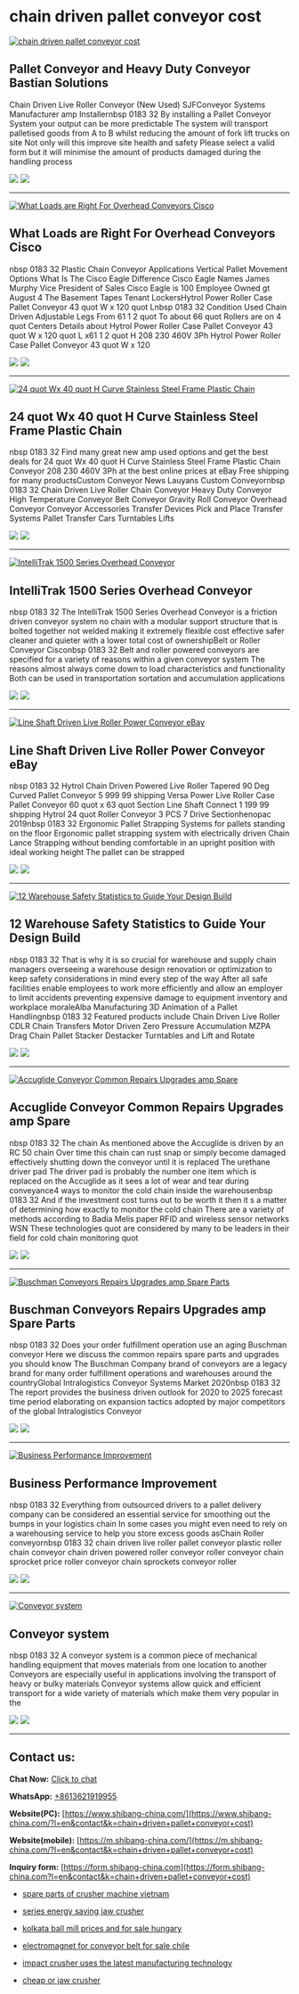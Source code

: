 # chain driven pallet conveyor cost

<a href="https://swt.shibang-china.com/?l=en&img&k=chain+driven+pallet+conveyor+cost" target="_blank">![chain driven pallet conveyor cost](http://static.shibang-china.com/all-800x300/512.jpg)</a>

## Pallet Conveyor and Heavy Duty Conveyor Bastian Solutions
Chain Driven Live Roller Conveyor (New Used) SJFConveyor Systems Manufacturer amp Installernbsp 0183 32 By installing a Pallet Conveyor System your output can be more predictable The system will transport palletised goods from A to B whilst reducing the amount of fork lift trucks on site Not only will this improve site health and safety Please select a valid form but it will minimise the amount of products damaged during the handling process


<a href="https://whatsapp.shibangsoft.com/WhatsApp.php" target="_blank" title="WhatsApp">![](http://static.shibang-china.com/icon/whatsapp.png)</a> <a href="https://swt.shibang-china.com/?l=en&icon&k=chain+driven+pallet+conveyor+cost" target="_blank">![](http://static.shibang-china.com/icon/chat-en.png)</a>

---

<a href="https://swt.shibang-china.com/?l=en&img&k=chain+driven+pallet+conveyor+cost" target="_blank">![What Loads are Right For Overhead Conveyors Cisco](http://static.shibang-china.com/all-800x300/711.jpg)</a>

## What Loads are Right For Overhead Conveyors Cisco
nbsp 0183 32 Plastic Chain Conveyor Applications Vertical Pallet Movement Options What Is The Cisco Eagle Difference Cisco Eagle Names James Murphy Vice President of Sales Cisco Eagle is 100 Employee Owned gt August 4 The Basement Tapes Tenant LockersHytrol Power Roller Case Pallet Conveyor 43 quot W x 120 quot Lnbsp 0183 32 Condition Used Chain Driven Adjustable Legs From 61 1 2 quot To about 66 quot Rollers are on 4 quot Centers Details about Hytrol Power Roller Case Pallet Conveyor 43 quot W x 120 quot L x61 1 2 quot H 208 230 460V 3Ph Hytrol Power Roller Case Pallet Conveyor 43 quot W x 120


<a href="https://whatsapp.shibangsoft.com/WhatsApp.php" target="_blank" title="WhatsApp">![](http://static.shibang-china.com/icon/whatsapp.png)</a> <a href="https://swt.shibang-china.com/?l=en&icon&k=chain+driven+pallet+conveyor+cost" target="_blank">![](http://static.shibang-china.com/icon/chat-en.png)</a>

---

<a href="https://swt.shibang-china.com/?l=en&img&k=chain+driven+pallet+conveyor+cost" target="_blank">![24 quot Wx 40 quot H Curve Stainless Steel Frame Plastic Chain](http://static.shibang-china.com/all-800x300/649.jpg)</a>

## 24 quot Wx 40 quot H Curve Stainless Steel Frame Plastic Chain
nbsp 0183 32 Find many great new amp used options and get the best deals for 24 quot Wx 40 quot H Curve Stainless Steel Frame Plastic Chain Conveyor 208 230 460V 3Ph at the best online prices at eBay Free shipping for many productsCustom Conveyor News Lauyans Custom Conveyornbsp 0183 32 Chain Driven Live Roller Chain Conveyor Heavy Duty Conveyor High Temperature Conveyor Belt Conveyor Gravity Roll Conveyor Overhead Conveyor Conveyor Accessories Transfer Devices Pick and Place Transfer Systems Pallet Transfer Cars Turntables Lifts


<a href="https://whatsapp.shibangsoft.com/WhatsApp.php" target="_blank" title="WhatsApp">![](http://static.shibang-china.com/icon/whatsapp.png)</a> <a href="https://swt.shibang-china.com/?l=en&icon&k=chain+driven+pallet+conveyor+cost" target="_blank">![](http://static.shibang-china.com/icon/chat-en.png)</a>

---

<a href="https://swt.shibang-china.com/?l=en&img&k=chain+driven+pallet+conveyor+cost" target="_blank">![IntelliTrak 1500 Series Overhead Conveyor](http://static.shibang-china.com/all-800x300/207.jpg)</a>

## IntelliTrak 1500 Series Overhead Conveyor
nbsp 0183 32 The IntelliTrak 1500 Series Overhead Conveyor is a friction driven conveyor system no chain with a modular support structure that is bolted together not welded making it extremely flexible cost effective safer cleaner and quieter with a lower total cost of ownershipBelt or Roller Conveyor Cisconbsp 0183 32 Belt and roller powered conveyors are specified for a variety of reasons within a given conveyor system The reasons almost always come down to load characteristics and functionality Both can be used in transportation sortation and accumulation applications


<a href="https://whatsapp.shibangsoft.com/WhatsApp.php" target="_blank" title="WhatsApp">![](http://static.shibang-china.com/icon/whatsapp.png)</a> <a href="https://swt.shibang-china.com/?l=en&icon&k=chain+driven+pallet+conveyor+cost" target="_blank">![](http://static.shibang-china.com/icon/chat-en.png)</a>

---

<a href="https://swt.shibang-china.com/?l=en&img&k=chain+driven+pallet+conveyor+cost" target="_blank">![Line Shaft Driven Live Roller Power Conveyor eBay](http://static.shibang-china.com/all-800x300/467.jpg)</a>

## Line Shaft Driven Live Roller Power Conveyor eBay
nbsp 0183 32 Hytrol Chain Driven Powered Live Roller Tapered 90 Deg Curved Pallet Conveyor 5 999 99 shipping Versa Power Live Roller Case Pallet Conveyor 60 quot x 63 quot Section Line Shaft Connect 1 199 99 shipping Hytrol 24 quot Roller Conveyor 3 PCS 7 Drive Sectionhenopac 2019nbsp 0183 32 Ergonomic Pallet Strapping Systems for pallets standing on the floor Ergonomic pallet strapping system with electrically driven Chain Lance Strapping without bending comfortable in an upright position with ideal working height The pallet can be strapped


<a href="https://whatsapp.shibangsoft.com/WhatsApp.php" target="_blank" title="WhatsApp">![](http://static.shibang-china.com/icon/whatsapp.png)</a> <a href="https://swt.shibang-china.com/?l=en&icon&k=chain+driven+pallet+conveyor+cost" target="_blank">![](http://static.shibang-china.com/icon/chat-en.png)</a>

---

<a href="https://swt.shibang-china.com/?l=en&img&k=chain+driven+pallet+conveyor+cost" target="_blank">![12 Warehouse Safety Statistics to Guide Your Design Build](http://static.shibang-china.com/all-800x300/1339.jpg)</a>

## 12 Warehouse Safety Statistics to Guide Your Design Build
nbsp 0183 32 That is why it is so crucial for warehouse and supply chain managers overseeing a warehouse design renovation or optimization to keep safety considerations in mind every step of the way After all safe facilities enable employees to work more efficiently and allow an employer to limit accidents preventing expensive damage to equipment inventory and workplace moraleAlba Manufacturing 3D Animation of a Pallet Handlingnbsp 0183 32 Featured products include Chain Driven Live Roller CDLR Chain Transfers Motor Driven Zero Pressure Accumulation MZPA Drag Chain Pallet Stacker Destacker Turntables and Lift and Rotate


<a href="https://whatsapp.shibangsoft.com/WhatsApp.php" target="_blank" title="WhatsApp">![](http://static.shibang-china.com/icon/whatsapp.png)</a> <a href="https://swt.shibang-china.com/?l=en&icon&k=chain+driven+pallet+conveyor+cost" target="_blank">![](http://static.shibang-china.com/icon/chat-en.png)</a>

---

<a href="https://swt.shibang-china.com/?l=en&img&k=chain+driven+pallet+conveyor+cost" target="_blank">![Accuglide Conveyor Common Repairs Upgrades amp Spare](http://static.shibang-china.com/all-800x300/452.jpg)</a>

## Accuglide Conveyor Common Repairs Upgrades amp Spare
nbsp 0183 32 The chain As mentioned above the Accuglide is driven by an RC 50 chain Over time this chain can rust snap or simply become damaged effectively shutting down the conveyor until it is replaced The urethane driver pad The driver pad is probably the number one item which is replaced on the Accuglide as it sees a lot of wear and tear during conveyance4 ways to monitor the cold chain inside the warehousenbsp 0183 32 And if the investment cost turns out to be worth it then it s a matter of determining how exactly to monitor the cold chain There are a variety of methods according to Badia Melis paper RFID and wireless sensor networks WSN These technologies quot are considered by many to be leaders in their field for cold chain monitoring quot


<a href="https://whatsapp.shibangsoft.com/WhatsApp.php" target="_blank" title="WhatsApp">![](http://static.shibang-china.com/icon/whatsapp.png)</a> <a href="https://swt.shibang-china.com/?l=en&icon&k=chain+driven+pallet+conveyor+cost" target="_blank">![](http://static.shibang-china.com/icon/chat-en.png)</a>

---

<a href="https://swt.shibang-china.com/?l=en&img&k=chain+driven+pallet+conveyor+cost" target="_blank">![Buschman Conveyors Repairs Upgrades amp Spare Parts](http://static.shibang-china.com/all-800x300/155.jpg)</a>

## Buschman Conveyors Repairs Upgrades amp Spare Parts
nbsp 0183 32 Does your order fulfillment operation use an aging Buschman conveyor Here we discuss the common repairs spare parts and upgrades you should know The Buschman Company brand of conveyors are a legacy brand for many order fulfillment operations and warehouses around the countryGlobal Intralogistics Conveyor Systems Market 2020nbsp 0183 32 The report provides the business driven outlook for 2020 to 2025 forecast time period elaborating on expansion tactics adopted by major competitors of the global Intralogistics Conveyor


<a href="https://whatsapp.shibangsoft.com/WhatsApp.php" target="_blank" title="WhatsApp">![](http://static.shibang-china.com/icon/whatsapp.png)</a> <a href="https://swt.shibang-china.com/?l=en&icon&k=chain+driven+pallet+conveyor+cost" target="_blank">![](http://static.shibang-china.com/icon/chat-en.png)</a>

---

<a href="https://swt.shibang-china.com/?l=en&img&k=chain+driven+pallet+conveyor+cost" target="_blank">![Business Performance Improvement](http://static.shibang-china.com/all-800x300/415.jpg)</a>

## Business Performance Improvement
nbsp 0183 32 Everything from outsourced drivers to a pallet delivery company can be considered an essential service for smoothing out the bumps in your logistics chain In some cases you might even need to rely on a warehousing service to help you store excess goods asChain Roller conveyornbsp 0183 32 chain driven live roller pallet conveyor plastic roller chain conveyor chain driven powered roller conveyor roller conveyor chain sprocket price roller conveyor chain sprockets conveyor roller


<a href="https://whatsapp.shibangsoft.com/WhatsApp.php" target="_blank" title="WhatsApp">![](http://static.shibang-china.com/icon/whatsapp.png)</a> <a href="https://swt.shibang-china.com/?l=en&icon&k=chain+driven+pallet+conveyor+cost" target="_blank">![](http://static.shibang-china.com/icon/chat-en.png)</a>

---

<a href="https://swt.shibang-china.com/?l=en&img&k=chain+driven+pallet+conveyor+cost" target="_blank">![Conveyor system](http://static.shibang-china.com/all-800x300/1061.jpg)</a>

## Conveyor system
nbsp 0183 32 A conveyor system is a common piece of mechanical handling equipment that moves materials from one location to another Conveyors are especially useful in applications involving the transport of heavy or bulky materials Conveyor systems allow quick and efficient transport for a wide variety of materials which make them very popular in the

<a href="https://whatsapp.shibangsoft.com/WhatsApp.php" target="_blank" title="WhatsApp">![](http://static.shibang-china.com/icon/whatsapp.png)</a> <a href="https://swt.shibang-china.com/?l=en&icon&k=chain+driven+pallet+conveyor+cost" target="_blank">![](http://static.shibang-china.com/icon/chat-en.png)</a>

---
## Contact us:

**Chat Now:** [Click to chat](https://swt.shibang-china.com?l=en&contact&k=chain+driven+pallet+conveyor+cost)

**WhatsApp:**  [+8613621919955](https://whatsapp.shibangsoft.com/WhatsApp.php)

**Website(PC):** [https://www.shibang-china.com/](https://www.shibang-china.com/?l=en&contact&k=chain+driven+pallet+conveyor+cost)

**Website(mobile):** [https://m.shibang-china.com/](https://m.shibang-china.com/?l=en&contact&k=chain+driven+pallet+conveyor+cost)

**Inquiry form:** [https://form.shibang-china.com](https://form.shibang-china.com?l=en&contact&k=chain+driven+pallet+conveyor+cost)

* [spare parts of crusher machine vietnam](../167/spare%20parts%20of%20crusher%20machine%20vietnam.md)

* [series energy saving jaw crusher](../167/series%20energy%20saving%20jaw%20crusher.md)

* [kolkata ball mill prices and for sale hungary](../162/kolkata%20ball%20mill%20prices%20and%20for%20sale%20hungary.md)

* [electromagnet for conveyor belt for sale chile](../162/electromagnet%20for%20conveyor%20belt%20for%20sale%20chile.md)

* [impact crusher uses the latest manufacturing technology](../169/impact%20crusher%20uses%20the%20latest%20manufacturing%20technology.md)

* [cheap or jaw crusher](../168/cheap%20or%20jaw%20crusher.md)